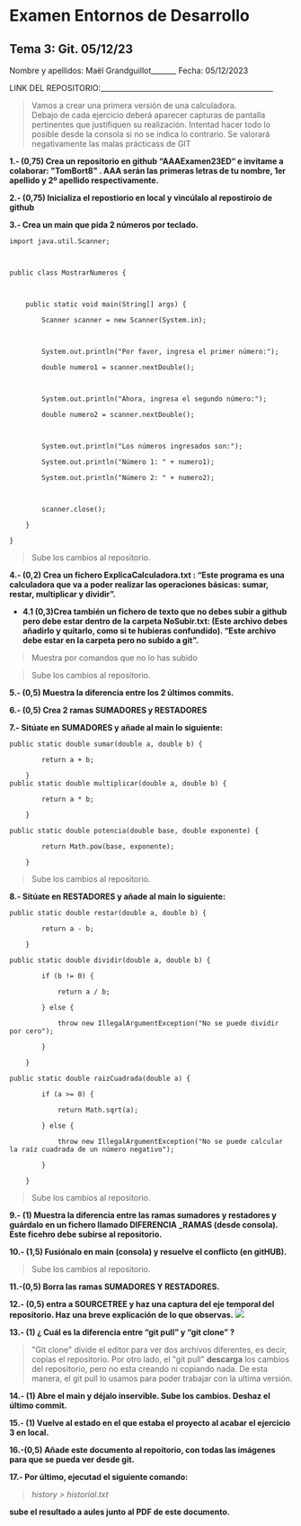 # Examen Entornos de Desarrollo 
## Tema 3: Git. 05/12/23


Nombre y apellidos: Maël Grandguillot_______ 			Fecha: 05/12/2023

 

LINK DEL REPOSITORIO:________________________________________________ 

> Vamos a crear una primera versión de una calculadora.  
> Debajo de cada ejercicio deberá aparecer capturas de pantalla pertinentes que justifiquen su realización. Intentad hacer todo lo posible desde la consola si no se indica lo contrario. 
> Se valorará negativamente las malas prácticass de GIT 

 

**1.- (0,75) Crea un repositorio en github “AAAExamen23ED“ e invítame a colaborar: "TomBort8" . AAA serán las primeras letras de tu nombre, 1er apellido y 2º apellido respectivamente.** 

**2.- (0,75) Inicializa el repostiorio en local y vincúlalo al repostiroio de github** 

**3.- Crea un main que pida 2 números por teclado.** 

```
import java.util.Scanner; 

 

public class MostrarNumeros { 

 

    public static void main(String[] args) { 

        Scanner scanner = new Scanner(System.in); 

 

        System.out.println("Por favor, ingresa el primer número:"); 

        double numero1 = scanner.nextDouble(); 

 

        System.out.println("Ahora, ingresa el segundo número:"); 

        double numero2 = scanner.nextDouble(); 

 

        System.out.println("Los números ingresados son:"); 

        System.out.println("Número 1: " + numero1); 

        System.out.println("Número 2: " + numero2); 

 

        scanner.close(); 

    } 

} 
```
> Sube los cambios al repositorio. 

**4.- (0,2) Crea  un fichero ExplicaCalculadora.txt : “Este programa es una calculadora que va a poder realizar las operaciones básicas: sumar, restar, multiplicar y dividir”.** 

*  **4.1  (0,3)Crea también un fichero de texto que no debes subir a github pero debe estar dentro de la carpeta NoSubir.txt: (Este archivo debes añadirlo y quitarlo, como si te hubieras confundido). “Este archivo debe estar en la carpeta pero no subido a git”.** 

> Muestra por comandos que no lo has subido 

> Sube los cambios al repositorio. 

**5.- (0,5) Muestra la diferencia entre los 2 últimos commits.** 

**6.- (0,5) Crea 2 ramas SUMADORES y RESTADORES** 

**7.- Sitúate en SUMADORES y añade al main lo siguiente:**

```
public static double sumar(double a, double b) { 

        return a + b; 

    } 
public static double multiplicar(double a, double b) { 

        return a * b; 

    } 

public static double potencia(double base, double exponente) { 

        return Math.pow(base, exponente); 

    }  
```

> Sube los cambios al repositorio.

**8.- Sitúate en RESTADORES y añade al main lo siguiente:**

```
public static double restar(double a, double b) { 

        return a - b; 

    } 

public static double dividir(double a, double b) { 

        if (b != 0) { 

            return a / b; 

        } else { 

            throw new IllegalArgumentException("No se puede dividir por cero"); 

        } 

    } 

public static double raizCuadrada(double a) { 

        if (a >= 0) { 

            return Math.sqrt(a); 

        } else { 

            throw new IllegalArgumentException("No se puede calcular la raíz cuadrada de un número negativo"); 

        } 

    } 
```

> Sube los cambios al repositorio. 

**9.- (1) Muestra la diferencia entre las ramas sumadores y restadores y guárdalo en un fichero llamado DIFERENCIA _RAMAS (desde consola). Este ficehro debe subirse al repositorio.** 

 

**10.- (1,5) Fusiónalo en main (consola) y resuelve el conflicto (en gitHUB).** 

> Sube los cambios al repositorio. 

 

**11.-(0,5) Borra las ramas SUMADORES Y RESTADORES.**

 

**12.- (0,5) entra a SOURCETREE y haz una captura del eje temporal del repositorio. Haz una breve explicación de lo que observas.** 
![](Imagenes/7.png)
 

**13.- (1) ¿ Cuál es la diferencia entre “git pull” y “git clone” ?** 
> "Git clone" divide el editor para ver dos archivos diferentes, es decir, copias el repositorio.
Por otro lado, el "git pull" **descarga** los cambios del repositorio, pero no esta creando ni copiando nada.
De esta manera, el git pull lo usamos para poder trabajar con la ultima versión.
 

 

**14.- (1) Abre el main y déjalo inservible. Sube los cambios. Deshaz el último commit.**
 

**15.- (1) Vuelve al estado en el que estaba el proyecto al acabar el ejercicio 3 en local.**
 
 
 **16.-(0,5) Añade este documento al repoitorio, con todas las imágenes para que se pueda ver desde git.**


**17.- Por último, ejecutad el siguiente comando:** 

> *history > historial.txt* 

**sube el resultado a aules junto al PDF de este documento.** 